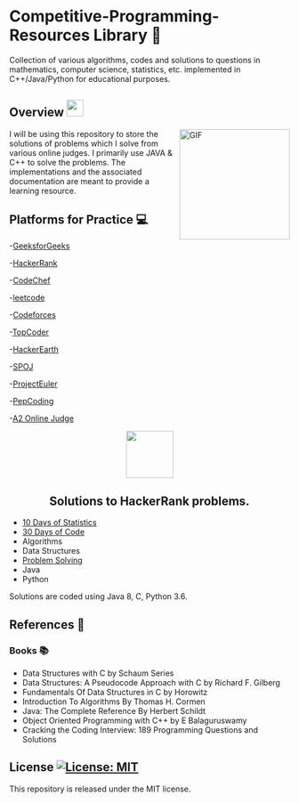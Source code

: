 # Competitive-Programming-Resources Library :dart:

Collection of various algorithms, codes and solutions to questions in mathematics, computer science, statistics, etc. implemented in C++/Java/Python for educational purposes.
## Overview <img src="https://media.giphy.com/media/WUlplcMpOCEmTGBtBW/giphy.gif" width="30">
<img align="right" height="198px" alt="GIF" src="https://i.pinimg.com/originals/e4/26/70/e426702edf874b181aced1e2fa5c6cde.gif" />
I will be using this repository to store the solutions of problems which I solve from various online judges. I primarily use JAVA & C++ to solve the problems.
The implementations and the associated documentation are meant to provide a learning resource. 

## Platforms for Practice :computer:

-[GeeksforGeeks](https://practice.geeksforgeeks.org)

-[HackerRank](https://www.hackerrank.com/interview/interview-preparation-kit)

-[CodeChef](https://www.codechef.com/problems)

-[leetcode](https://leetcode.com/problemset/all)

-[Codeforces](http://codeforces.com/contests)

-[TopCoder](https://www.topcoder.com)

-[HackerEarth](https://www.hackerearth.com/challenges/)

-[SPOJ](https://www.spoj.com/users/)

-[ProjectEuler](https://projecteuler.net/archives)

-[PepCoding](https://www.pepcoding.com/resources)

-[A2 Online Judge](https://a2oj.com/ps)


<p align="center">
    <a href="https://www.hackerrank.com/salmasaa02">
        <img height=85 src="https://d3keuzeb2crhkn.cloudfront.net/hackerrank/assets/styleguide/logo_wordmark-f5c5eb61ab0a154c3ed9eda24d0b9e31.svg">
    </a>
    <br><h2 align = "center">Solutions to HackerRank problems.</h2>
</p>

* [10 Days of Statistics](#10-days-of-statistics)
* [30 Days of Code](#30-days-of-code)
* Algorithms
* Data Structures
* [Problem Solving](#problem-solving)
* Java
* Python

Solutions are coded using Java 8, C, Python 3.6.


## References :scroll:
### Books :books:

- Data Structures with C by Schaum Series
- Data Structures: A Pseudocode Approach with C by Richard F. Gilberg
- Fundamentals Of Data Structures in C by Horowitz
- Introduction To Algorithms By Thomas H. Cormen
- Java: The Complete Reference By Herbert Schildt
- Object Oriented Programming with C++ by E Balaguruswamy
- Cracking the Coding Interview: 189 Programming Questions and Solutions

## License [![License: MIT](https://img.shields.io/badge/License-MIT-yellow.svg)](https://opensource.org/licenses/MIT)
This repository is released under the MIT license. 
